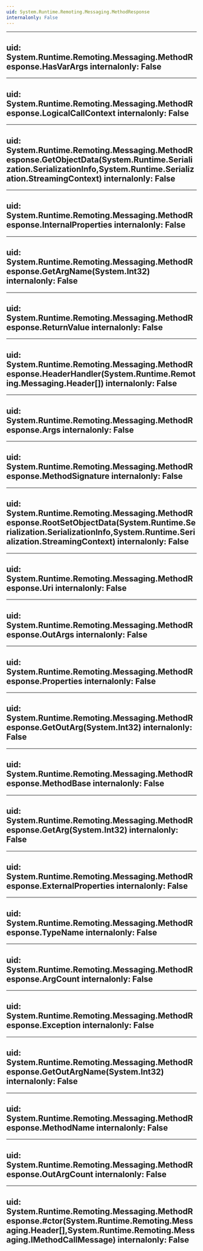 ```yaml
---
uid: System.Runtime.Remoting.Messaging.MethodResponse
internalonly: False
---
```


---
uid: System.Runtime.Remoting.Messaging.MethodResponse.HasVarArgs
internalonly: False
---

---
uid: System.Runtime.Remoting.Messaging.MethodResponse.LogicalCallContext
internalonly: False
---

---
uid: System.Runtime.Remoting.Messaging.MethodResponse.GetObjectData(System.Runtime.Serialization.SerializationInfo,System.Runtime.Serialization.StreamingContext)
internalonly: False
---

---
uid: System.Runtime.Remoting.Messaging.MethodResponse.InternalProperties
internalonly: False
---

---
uid: System.Runtime.Remoting.Messaging.MethodResponse.GetArgName(System.Int32)
internalonly: False
---

---
uid: System.Runtime.Remoting.Messaging.MethodResponse.ReturnValue
internalonly: False
---

---
uid: System.Runtime.Remoting.Messaging.MethodResponse.HeaderHandler(System.Runtime.Remoting.Messaging.Header[])
internalonly: False
---

---
uid: System.Runtime.Remoting.Messaging.MethodResponse.Args
internalonly: False
---

---
uid: System.Runtime.Remoting.Messaging.MethodResponse.MethodSignature
internalonly: False
---

---
uid: System.Runtime.Remoting.Messaging.MethodResponse.RootSetObjectData(System.Runtime.Serialization.SerializationInfo,System.Runtime.Serialization.StreamingContext)
internalonly: False
---

---
uid: System.Runtime.Remoting.Messaging.MethodResponse.Uri
internalonly: False
---

---
uid: System.Runtime.Remoting.Messaging.MethodResponse.OutArgs
internalonly: False
---

---
uid: System.Runtime.Remoting.Messaging.MethodResponse.Properties
internalonly: False
---

---
uid: System.Runtime.Remoting.Messaging.MethodResponse.GetOutArg(System.Int32)
internalonly: False
---

---
uid: System.Runtime.Remoting.Messaging.MethodResponse.MethodBase
internalonly: False
---

---
uid: System.Runtime.Remoting.Messaging.MethodResponse.GetArg(System.Int32)
internalonly: False
---

---
uid: System.Runtime.Remoting.Messaging.MethodResponse.ExternalProperties
internalonly: False
---

---
uid: System.Runtime.Remoting.Messaging.MethodResponse.TypeName
internalonly: False
---

---
uid: System.Runtime.Remoting.Messaging.MethodResponse.ArgCount
internalonly: False
---

---
uid: System.Runtime.Remoting.Messaging.MethodResponse.Exception
internalonly: False
---

---
uid: System.Runtime.Remoting.Messaging.MethodResponse.GetOutArgName(System.Int32)
internalonly: False
---

---
uid: System.Runtime.Remoting.Messaging.MethodResponse.MethodName
internalonly: False
---

---
uid: System.Runtime.Remoting.Messaging.MethodResponse.OutArgCount
internalonly: False
---

---
uid: System.Runtime.Remoting.Messaging.MethodResponse.#ctor(System.Runtime.Remoting.Messaging.Header[],System.Runtime.Remoting.Messaging.IMethodCallMessage)
internalonly: False
---
